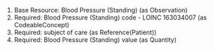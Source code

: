 1. Base Resource: Blood Pressure (Standing) (as Observation)
1. Required: Blood Pressure (Standing) code - LOINC 163034007 (as CodeableConcept)
1. Required: subject of care (as Reference(Patient))
1. Required: Blood Pressure (Standing) value   (as Quantity)
		
